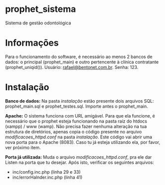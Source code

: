# prophet_sistema
Sistema de gestão odontológica

# Informações
Para o funcionamento do software, é necessário ao menos 2 bancos de dados: o principal (prophet_main) e outro pertencente à
clínica contratante (prophet_uniqid()). Usuário: rafael@bentonet.com.br. Senha: 123.

# Instalação
**Banco de dados:**
Na pasta *instalação* estão presente dois arquivos SQL: prophet_main.sql e prophet_testes.sql. Importe antes
o prophet_main.

**Apache:**
O sistema funciona com URL amigável. Para que ela funcione, é necessário que o prophet esteja funcionando na pasta raíz do
htdocs (xampp) / www (wamp). Não precisa fazer nenhuma alteração na tua estrutura de diretórios, apenas copia o código
presente no arquivo *modificacoes_httpd.conf* na pasta *instalação*.
Este código vai abrir uma nova porta para o Apache (8083). Caso tu já esteja utilizando ela, por favor, ver próximo item.

**Porta já utilizada:**
Muda o arquivo *modificacoes_httpd.conf*, pra ele dar Listen na porta que tu desejar. Após isto, verificar os seguintes arquivos:
- inc/config.inc.php (linha 29 e 33)
- inc/errorHalnder.inc.php (linha 41)
